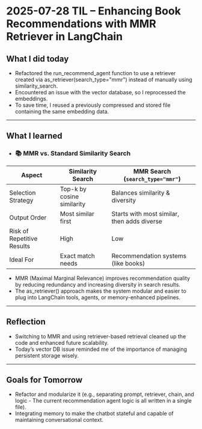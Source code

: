 # 2025-07-28 TIL – Enhancing Book Recommendations with MMR Retriever in LangChain

## What I did today
- Refactored the run_recommend_agent function to use a retriever created via as_retriever(search_type="mmr") instead of manually using similarity_search.
- Encountered an issue with the vector database, so I reprocessed the embeddings.
- To save time, I reused a previously compressed and stored file containing the same embedding data.

---

## What I learned

- ### 📚 MMR vs. Standard Similarity Search
| Aspect                     | Similarity Search          | MMR Search (`search_type="mmr"`)            |
| -------------------------- | -------------------------- | ------------------------------------------- |
| Selection Strategy         | Top-k by cosine similarity | Balances similarity & diversity             |
| Output Order               | Most similar first         | Starts with most similar, then adds diverse |
| Risk of Repetitive Results | High                       | Low                                         |
| Ideal For                  | Exact match needs          | Recommendation systems (like books)         |

- MMR (Maximal Marginal Relevance) improves recommendation quality by reducing redundancy and increasing diversity in search results.
- The as_retriever() approach makes the system modular and easier to plug into LangChain tools, agents, or memory-enhanced pipelines.

---

## Reflection
- Switching to MMR and using retriever-based retrieval cleaned up the code and enhanced future scalability. 
- Today’s vector DB issue reminded me of the importance of managing persistent storage wisely. 

---

## Goals for Tomorrow
- Refactor and modularize it (e.g., separating prompt, retriever, chain, and logic - The current recommendation agent logic is all written in a single file).
- Integrating memory to make the chatbot stateful and capable of maintaining conversational context.

